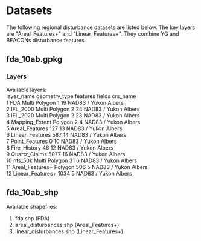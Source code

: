 # Datasets

The following regional disturbance datasets are listed below. The key layers are "Areal_Features+" and "Linear_Features+". They combine YG and BEACONs disturbance features.

## fda_10ab.gpkg

### Layers

Available layers:<br>
         layer_name geometry_type features fields             crs_name<br>
1               FDA Multi Polygon        1     19 NAD83 / Yukon Albers<br>
2          IFL_2000 Multi Polygon        2     24 NAD83 / Yukon Albers<br>
3          IFL_2020 Multi Polygon        2     23 NAD83 / Yukon Albers<br>
4    Mapping_Extent       Polygon        2      4 NAD83 / Yukon Albers<br>
5    Areal_Features                    127     13 NAD83 / Yukon Albers<br>
6   Linear_Features                    587     14 NAD83 / Yukon Albers<br>
7    Point_Features                      0     10 NAD83 / Yukon Albers<br>
8      Fire_History                     46     12 NAD83 / Yukon Albers<br>
9     Quartz_Claims                   5077     16 NAD83 / Yukon Albers<br>
10          nts_50k Multi Polygon       31      6 NAD83 / Yukon Albers<br>
11  Areal_Features+       Polygon      506      5 NAD83 / Yukon Albers<br>
12 Linear_Features+                   1034      5 NAD83 / Yukon Albers<br>

## fda_10ab_shp

Available shapefiles:<br>

1. fda.shp (FDA)
2. areal_disturbances.shp (Areal_Features+)
3. linear_disturbances.shp (Linear_Features+)